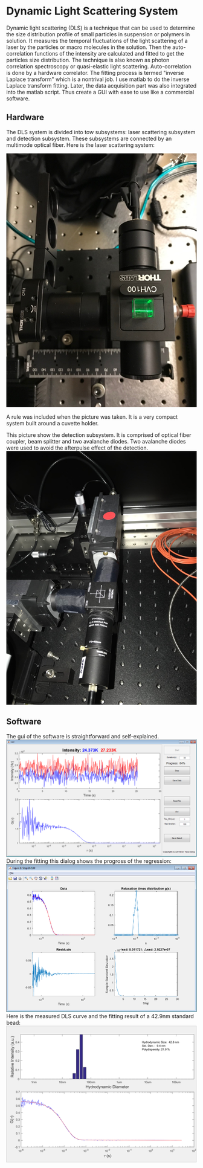 # Dynamic Light Scattering System
Dynamic light scattering (DLS) is a technique that can be used to determine the size distribution profile of small particles in suspension or polymers in solution. It measures the temporal fluctuations of the light scattering of a laser by the particles or macro molecules in the solution. Then the auto-correlation functions of the intensity are calculated and fitted to get the particles size distribution. The technique is also known as photon correlation spectroscopy or quasi-elastic light scattering. Auto-correlation is done by a hardware correlator. The fitting process is termed "inverse Laplace transform" which is a nontrival job. I use matlab to do the inverse Laplace transform fitting. Later, the data acquisition part was also integrated into the matlab script. Thus create a GUI with ease to use like a commercial software.

## Hardware
The DLS system is divided into tow subsystems: laser scattering subsystem and detection subsystem. These subsystems are connected by an multimode optical fiber. Here is the laser scattering system:

![DLS light scattering](images/dls1.jpg)

A rule was included when the picture was taken. It is a very compact system built around a cuvette holder.

This picture show the detection subsystem. It is comprised of optical fiber coupler, beam splitter and two avalanche diodes. Two avalanche diodes were used to avoid the afterpulse effect of the detection.
![DLS detection system ](images/dls2.JPG)

## Software
The gui of the software is straightforward and self-explained. 
![DLS software](images/yxcorr.png)
During the fitting this dialog shows the progross of the regression:
![DLS software](images/yxcorr-fitting.png)
Here is the measured DLS curve and the fitting result of a 42.9nm standard bead:
![DLS software](images/yxcorr-result.png)